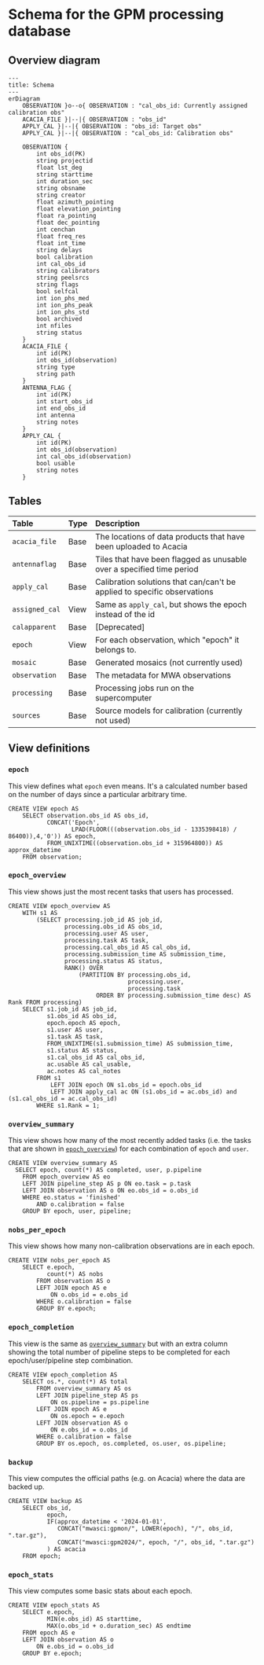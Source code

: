 # Schema for the GPM processing database

## Overview diagram

```mermaid
---
title: Schema
---
erDiagram
    OBSERVATION }o--o{ OBSERVATION : "cal_obs_id: Currently assigned calibration obs"
    ACACIA_FILE }|--|{ OBSERVATION : "obs_id"
    APPLY_CAL }|--|{ OBSERVATION : "obs_id: Target obs"
    APPLY_CAL }|--|{ OBSERVATION : "cal_obs_id: Calibration obs"

    OBSERVATION {
        int obs_id(PK)
        string projectid
        float lst_deg
        string starttime
        int duration_sec
        string obsname
        string creator
        float azimuth_pointing
        float elevation_pointing
        float ra_pointing
        float dec_pointing
        int cenchan
        float freq_res
        float int_time
        string delays
        bool calibration
        int cal_obs_id
        string calibrators
        string peelsrcs
        string flags
        bool selfcal
        int ion_phs_med
        int ion_phs_peak
        int ion_phs_std
        bool archived
        int nfiles
        string status
    }
    ACACIA_FILE {
        int id(PK)
        int obs_id(observation)
        string type
        string path
    }
    ANTENNA_FLAG {
        int id(PK)
        int start_obs_id
        int end_obs_id
        int antenna
        string notes
    }
    APPLY_CAL {
        int id(PK)
        int obs_id(observation)
        int cal_obs_id(observation)
        bool usable
        string notes
    }
```

## Tables

| Table | Type | Description |
| :---- | :--- | :---------- |
| `acacia_file`  | Base | The locations of data products that have been uploaded to Acacia |
| `antennaflag`  | Base | Tiles that have been flagged as unusable over a specified time period |
| `apply_cal`    | Base | Calibration solutions that can/can't be applied to specific observations |
| `assigned_cal` | View | Same as `apply_cal`, but shows the epoch instead of the id |
| `calapparent`  | Base | [Deprecated] |
| `epoch`        | View | For each observation, which "epoch" it belongs to. |
| `mosaic`       | Base | Generated mosaics (not currently used) |
| `observation`  | Base | The metadata for MWA observations |
| `processing`   | Base | Processing jobs run on the supercomputer |
| `sources`      | Base | Source models for calibration (currently not used) |

## View definitions

### `epoch`

This view defines what `epoch` even means.
It's a calculated number based on the number of days since a particular arbitrary time.

```
CREATE VIEW epoch AS
    SELECT observation.obs_id AS obs_id,
           CONCAT('Epoch',
                  LPAD(FLOOR(((observation.obs_id - 1335398418) / 86400)),4,'0')) AS epoch,
           FROM_UNIXTIME((observation.obs_id + 315964800)) AS approx_datetime
    FROM observation;
```

### `epoch_overview`

This view shows just the most recent tasks that users has processed.

```
CREATE VIEW epoch_overview AS
    WITH s1 AS
        (SELECT processing.job_id AS job_id,
                processing.obs_id AS obs_id,
                processing.user AS user,
                processing.task AS task,
                processing.cal_obs_id AS cal_obs_id,
                processing.submission_time AS submission_time,
                processing.status AS status,
                RANK() OVER
                    (PARTITION BY processing.obs_id,
                                  processing.user,
                                  processing.task
                         ORDER BY processing.submission_time desc) AS Rank FROM processing)
    SELECT s1.job_id AS job_id,
           s1.obs_id AS obs_id,
           epoch.epoch AS epoch,
           s1.user AS user,
           s1.task AS task,
           FROM_UNIXTIME(s1.submission_time) AS submission_time,
           s1.status AS status,
           s1.cal_obs_id AS cal_obs_id,
           ac.usable AS cal_usable,
           ac.notes AS cal_notes
        FROM s1
            LEFT JOIN epoch ON s1.obs_id = epoch.obs_id
            LEFT JOIN apply_cal ac ON (s1.obs_id = ac.obs_id) and (s1.cal_obs_id = ac.cal_obs_id)
        WHERE s1.Rank = 1;
```

### `overview_summary`

This view shows how many of the most recently added tasks (i.e. the tasks that are shown in [`epoch_overview`](#epoch-overview)) for each combination of `epoch` and `user`.

```
CREATE VIEW overview_summary AS
  SELECT epoch, count(*) AS completed, user, p.pipeline
    FROM epoch_overview AS eo
    LEFT JOIN pipeline_step AS p ON eo.task = p.task
    LEFT JOIN observation AS o ON eo.obs_id = o.obs_id
    WHERE eo.status = 'finished'
        AND o.calibration = false
    GROUP BY epoch, user, pipeline;
```

### `nobs_per_epoch`

This view shows how many non-calibration observations are in each epoch.

```
CREATE VIEW nobs_per_epoch AS
    SELECT e.epoch,
           count(*) AS nobs
        FROM observation AS o
        LEFT JOIN epoch AS e
            ON o.obs_id = e.obs_id
        WHERE o.calibration = false
        GROUP BY e.epoch;
```

### `epoch_completion`

This view is the same as [`overview_summary`](#overview-summary) but with an extra column showing the total number of pipeline steps to be completed for each epoch/user/pipeline step combination.

```
CREATE VIEW epoch_completion AS
    SELECT os.*, count(*) AS total
        FROM overview_summary AS os
        LEFT JOIN pipeline_step AS ps
            ON os.pipeline = ps.pipeline
        LEFT JOIN epoch AS e
            ON os.epoch = e.epoch
        LEFT JOIN observation AS o
            ON e.obs_id = o.obs_id
        WHERE o.calibration = false
        GROUP BY os.epoch, os.completed, os.user, os.pipeline;
```

### `backup`

This view computes the official paths (e.g. on Acacia) where the data are backed up.

```
CREATE VIEW backup AS
    SELECT obs_id,
           epoch,
           IF(approx_datetime < '2024-01-01',
              CONCAT("mwasci:gpmon/", LOWER(epoch), "/", obs_id, ".tar.gz"),
              CONCAT("mwasci:gpm2024/", epoch, "/", obs_id, ".tar.gz")
           ) AS acacia
    FROM epoch;
```

### `epoch_stats`

This view computes some basic stats about each epoch.

```
CREATE VIEW epoch_stats AS
    SELECT e.epoch,
           MIN(e.obs_id) AS starttime,
           MAX(o.obs_id + o.duration_sec) AS endtime
    FROM epoch AS e
    LEFT JOIN observation AS o
        ON e.obs_id = o.obs_id
    GROUP BY e.epoch;
```
